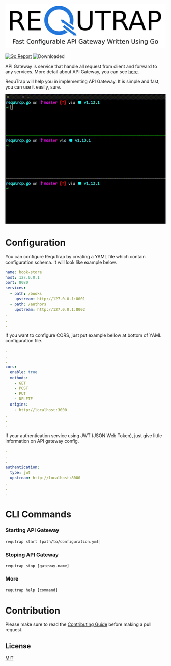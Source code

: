 ![REQUTRAP](./docs/assets/images/banner.png)

[![Go Report](https://goreportcard.com/badge/github.com/libidev/requtrap.go)](https://goreportcard.com/report/github.com/libidev/requtrap.go)
![Downloaded](https://img.shields.io/github/downloads/libidev/requtrap.go/total)

API Gateway is service that handle all request from client and forward to any services.
More detail about API Gateway, you can see [here](https://www.nginx.com/learn/api-gateway/).

RequTrap will help you in implementing API Gateway. It is simple and fast, you can use it easily, sure.

![example](./docs/assets/images/example.gif)

# Configuration
You can configure RequTrap by creating a YAML file which 
contain configuration schema. It will look like example below.

```yml
name: book-store
host: 127.0.0.1
port: 8080
services:
  - path: /books
    upstream: http://127.0.0.1:8001
  - path: /authors
    upstream: http://127.0.0.1:8002
.
.
.
```

If you want to configure CORS, just put example bellow
at bottom of YAML configuration file.

```yml
.
.
.
cors:
  enable: true
  methods:
    - GET
    - POST
    - PUT
    - DELETE
  origins:
    - http://localhost:3000
.
.
.
```

If your authentication service using JWT (JSON Web Token),
just give little information on API gateway config. 

```yml
.
.
.
authentication:
  type: jwt
  upstream: http://localhost:8000
.
.
.
```

# CLI Commands
### Starting API Gateway
`requtrap start [path/to/configuration.yml]`

### Stoping API Gateway
`requtrap stop [gateway-name]`

### More
`requtrap help [command]`

# Contribution
Please make sure to read the [Contributing Guide](./CONTRIBUTING.md) before making a pull request.

## License
[MIT](./LICENSE)
